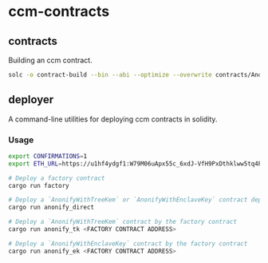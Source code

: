 # ccm-contracts

## contracts

Building an ccm contract.

```bash
solc -o contract-build --bin --abi --optimize --overwrite contracts/AnonifyWithTreeKem.sol contracts/AnonifyWithEnclaveKey.sol contracts/Factory.sol
```

## deployer

A command-line utilities for deploying ccm contracts in solidity.

### Usage

```bash
export CONFIRMATIONS=1
export ETH_URL=https://u1hf4ydgf1:W79M06uApx55c_6xdJ-VfH9PxDthklww5tq4Psj3kFk@u1b7qg6u7m-u1wjgac2in-rpc.us1-azure.kaleido.io
```

```bash
# Deploy a factory contract
cargo run factory

# Deploy a `AnonifyWithTreeKem` or `AnonifyWithEnclaveKey` contract depending on `ANONIFY_ABI_PATH` and `ANONIFY_BIN_PATH` environment variables directly
cargo run anonify_direct

# Deploy a `AnonifyWithTreeKem` contract by the factory contract
cargo run anonify_tk <FACTORY CONTRACT ADDRESS>

# Deploy a `AnonifyWithEnclaveKey` contract by the factory contract
cargo run anonify_ek <FACTORY CONTRACT ADDRESS>
```
